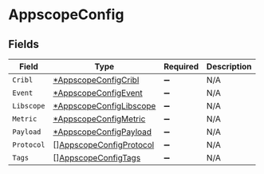 # AppscopeConfig


## Fields

| Field                                                                     | Type                                                                      | Required                                                                  | Description                                                               |
| ------------------------------------------------------------------------- | ------------------------------------------------------------------------- | ------------------------------------------------------------------------- | ------------------------------------------------------------------------- |
| `Cribl`                                                                   | [*AppscopeConfigCribl](../../models/shared/appscopeconfigcribl.md)        | :heavy_minus_sign:                                                        | N/A                                                                       |
| `Event`                                                                   | [*AppscopeConfigEvent](../../models/shared/appscopeconfigevent.md)        | :heavy_minus_sign:                                                        | N/A                                                                       |
| `Libscope`                                                                | [*AppscopeConfigLibscope](../../models/shared/appscopeconfiglibscope.md)  | :heavy_minus_sign:                                                        | N/A                                                                       |
| `Metric`                                                                  | [*AppscopeConfigMetric](../../models/shared/appscopeconfigmetric.md)      | :heavy_minus_sign:                                                        | N/A                                                                       |
| `Payload`                                                                 | [*AppscopeConfigPayload](../../models/shared/appscopeconfigpayload.md)    | :heavy_minus_sign:                                                        | N/A                                                                       |
| `Protocol`                                                                | [][AppscopeConfigProtocol](../../models/shared/appscopeconfigprotocol.md) | :heavy_minus_sign:                                                        | N/A                                                                       |
| `Tags`                                                                    | [][AppscopeConfigTags](../../models/shared/appscopeconfigtags.md)         | :heavy_minus_sign:                                                        | N/A                                                                       |
